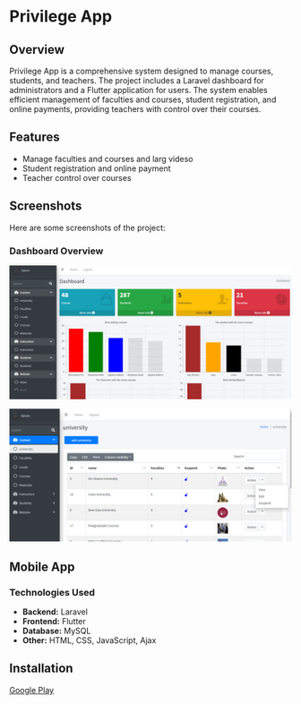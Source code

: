 # Privilege App

## Overview
Privilege App is a comprehensive system designed to manage courses, students, and teachers. The project includes a Laravel dashboard for administrators and a Flutter application for users. The system enables efficient management of faculties and courses, student registration, and online payments, providing teachers with control over their courses.

## Features
- Manage faculties and courses and larg videso 
- Student registration and online payment
- Teacher control over courses

## Screenshots
Here are some screenshots of the project:

### Dashboard Overview
![Dashboard Overview](images/admin_panel.png)

![Course Management](images/universities.png)

## Mobile App 
### Technologies Used
- **Backend:** Laravel
- **Frontend:** Flutter
- **Database:** MySQL
- **Other:** HTML, CSS, JavaScript, Ajax

## Installation
[Google Play](https://play.google.com/store/apps/details?id=com.privilegeapps.privilege&hl=en)
